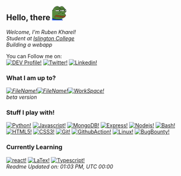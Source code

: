 
## Hello, there ![hi](https://raw.githubusercontent.com/rubenkharel/rubenkharel.github.io/master/namaskaram-mini.gif)
*Welcome, I'm Ruben Kharel!* <br />
*Student at [Islington College](https://islington.edu.np)* <br />
*Building a webapp* <br />

You can Follow me on:<br />
[![DEV Profile!](https://raster.shields.io/badge/Dev.to--black?style=for-the-badge&logo=dev.to)](https://dev.to/rubenk) 
[![Twitter!](https://raster.shields.io/badge/Twitter--skyblue?style=for-the-badge&logo=twitter)](https://twitter.com/rub3nkhar3l) 
[![Linkedin!](https://raster.shields.io/badge/LinkedIn--blue?style=for-the-badge&logo=linkedin)](https://www.linkedin.com/in/rubenkharel/) 

### What I am up to?
*[![FileName!](https://raster.shields.io/badge/Seen_50_hrs_and_29_min_ago_editing--green?style=for-the-badge&color=red)](https://github.com/rubenkharel)[![FileName!](https://raster.shields.io/badge/-app.js-yellow?style=for-the-badge&logoColor=red&color=white&logo=canonical)](https://github.com/rubenkharel)[![WorkSpace!](https://raster.shields.io/badge/VScode-versionIdentify-blue?style=for-the-badge&logo=visual-studio-code)](https://github.com/rubenkharel)*
<br />
<em>beta version</em>
<br />
### Stuff I play with!
[
![Python!](https://raster.shields.io/badge/Python--blue?style=for-the-badge&logo=python)](https://github.com/rubenkharel) 
[![Javascript!](https://raster.shields.io/badge/javascript--yellow?style=for-the-badge&logo=javascript)](https://github.com/rubenkharel) 
[![MongoDB!](https://raster.shields.io/badge/mongo_db--lightgreen?style=for-the-badge&logoColor=lightgreen&logo=mongodb)](https://github.com/rubenkharel) 
[![Express!](https://raster.shields.io/badge/Express--red?style=for-the-badge&logoColor=red&logo=npm)](https://github.com/rubenkharel) 
[![Nodejs!](https://raster.shields.io/badge/Node.js--yelloorange?style=for-the-badge&logoColor=green&logo=node.js)](https://github.com/rubenkharel) 
[![Bash!](https://raster.shields.io/badge/Bash--brightgreen?style=for-the-badge&logoColor=Green&logo=gnu-bash)](https://github.com/rubenkharel) 
[![HTML5!](https://raster.shields.io/badge/HTML5--critical?style=for-the-badge&logoColor=orange&logo=html5)](https://github.com/rubenkharel) 
[![CSS3!](https://raster.shields.io/badge/CSS3--green?style=for-the-badge&logo=css3)](https://github.com/rubenkharel) 
[![Git!](https://raster.shields.io/badge/Git--critical?style=for-the-badge&logoColor=orange&logo=git)](https://github.com/rubenkharel) 
[![GithubAction!](https://raster.shields.io/badge/Github_actions--9fc?style=for-the-badge&logoColor=deepskyblue&logo=github-actions)](https://github.com/rubenkharel) 
[![Linux!](https://raster.shields.io/badge/Linux--green?style=for-the-badge&logoColor=white&logo=linux)](https://github.com/rubenkharel) 
[![BugBounty!](https://raster.shields.io/badge/Bug_Bounty--green?style=for-the-badge&logo=hackerone)](https://github.com/rubenkharel) 
### Currently Learning <br />
[![react!](https://raster.shields.io/badge/react--9cf?style=for-the-badge&logo=react)](https://github.com/rubenkharel) 
[![LaTex!](https://raster.shields.io/badge/LaTex--9cf?style=for-the-badge&logo=latex)](https://github.com/rubenkharel) 
[![Typescript!](https://raster.shields.io/badge/Typescript--blue?style=for-the-badge&logo=typescript)](https://github.com/rubenkharel) 
<br />
*Readme Updated on: 01:03 PM, UTC 00:00*
